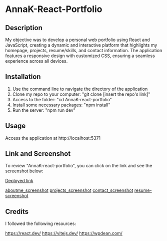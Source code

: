 # AnnaK-React-Portfolio

## Description

My objective was to develop a personal web portfolio using React and JavaScript, creating a dynamic and interactive platform that highlights my homepage, projects, resume/skills, and contact information. The application features a responsive design with customized CSS, ensuring a seamless experience across all devices.

## Installation

1. Use the command line to navigate the directory of the application
2. Clone my repo to your computer: "git clone [insert the repo's link]"
3. Access to the folder: "cd AnnaK-react-portfolio"
4. Install some necessary packages: "npm install"
5. Run the server: "npm run dev"

## Usage

Access the application at http://localhost:5371

## Link and Screenshot 

To review "AnnaK-react-portfolio", you can click on the link and see the screenshot below:

[Deployed link](https://golden-griffin-9d8d6f.netlify.app/) 

[aboutme_screenshot](./src/assets/appScreenshots/aboutme.png)
[projects_screenshot](./src/assets/appScreenshots/projects.png)
[contact_screenshot](./src/assets/appScreenshots/contact.png)
[resume-screenshot](./src/assets/appScreenshots/resume.png)

## Credits

I followed the following resources:

https://react.dev/
https://vitejs.dev/
https://wpdean.com/
